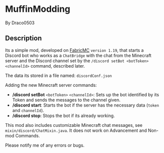# MuffinModding
By Draco0503
## Description
Its a simple mod, developed on [FabricMC](https://github.com/FabricMC) `version 1.19`, that starts a Discord bot who works as a `ChatBridge` with the chat from the Minecraft server and the Discord channel set by the `/discord setBot <botToken> <channelId>` command, described later.

The data its stored in a file named: `discordConf.json`

Adding the new Minecraft server commands:

* **/discord setBot** `<botToken>` `<channelId>`: Sets up the bot identified by its Token and sends the messages to the channel given.
* **/discord start**: Starts the bot if the server has the necessary data (`token` and `channelId`).
* **/discord stop**: Stops the bot if its already working.

This mod also includes customizable Minecraft chat messages, see `mixin/discord/ChatMixin.java`. It does not work on Advancement and Non-mod Commands.

Please notify me of any errors or bugs.